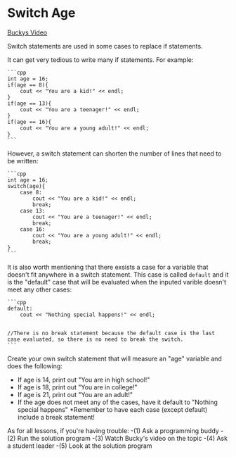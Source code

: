 # Switch Age

[Buckys Video](https://www.youtube.com/watch?v=o78khWdmqIE&list=PLAE85DE8440AA6B83&index=26)


Switch statements are used in some cases to replace if statements.

It can get very tedious to write many if statements. For example:

    ```cpp
    int age = 16;
    if(age == 8){
        cout << "You are a kid!" << endl;
    }
    if(age == 13){
        cout << "You are a teenager!" << endl;
    }
    if(age == 16){
        cout << "You are a young adult!" << endl;
    }
    ```

However, a switch statement can shorten the number of lines that need to be written:

    ```cpp
    int age = 16;
    switch(age){
        case 8:
            cout << "You are a kid!" << endl;
            break;
        case 13:
            cout << "You are a teenager!" << endl;
            break;
        case 16:
            cout << "You are a young adult!" << endl;
            break;
    }
    ```

It is also worth mentioning that there exsists a case for a variable that doesn't fit anywhere in a switch statement. This case is called `default` and it is the "default" case that will be evaluated when the inputed varible doesn't meet any other cases:

    ```cpp
    default:
        cout << "Nothing special happens!" << endl;
    

    //There is no break statement because the default case is the last case evaluated, so there is no need to break the switch.
    ```

Create your own switch statement that will measure an "age" variable and does the following:
 - If age is 14, print out "You are in high school!"
 - If age is 18, print out "You are in college!"
 - If age is 21, print out "You are an adult!"
 - If the age does not meet any of the cases, have it default to "Nothing special happens"
  *Remember to have each case (except default) include a break statement!

As for all lessons, if you're having trouble:
-(1) Ask a programming buddy
-(2) Run the solution program
-(3) Watch Bucky's video on the topic
-(4) Ask a student leader
-(5) Look at the solution program